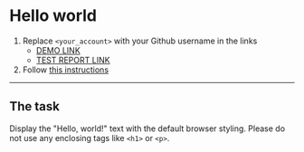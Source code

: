 # Hello world
1. Replace `<your_account>` with your Github username in the links
    - [DEMO LINK](https://solaryasha.github.io/layout_hello-world/) <br>
    - [TEST REPORT LINK](https://solaryasha.github.io/layout_hello-world/report/html_report/)
2. Follow [this instructions](https://mate-academy.github.io/layout_task-guideline/)
___

## The task
Display the "Hello, world!" text with the default browser styling. Please do not
use any enclosing tags like `<h1>` or `<p>`.
